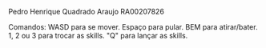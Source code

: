  Pedro Henrique Quadrado Araujo
 RA00207826
 
 Comandos:
WASD para se mover.
Espaço para pular.
BEM para atirar/bater.
1, 2 ou 3 para trocar as skills.
"Q" para lançar as skills.
